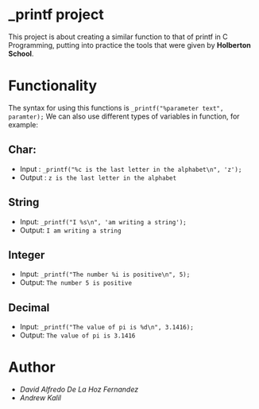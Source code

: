 # _printf project
This project is about creating a similar function to that of printf in C Programming, putting into practice the tools that were given by **Holberton School**.

# Functionality
The syntax for using this functions is `_printf("%parameter text", paramter);`
We can also use different types of variables in function, for example:

## Char:
 * Input : `_printf("%c is the last letter in the alphabet\n", 'z');`
 * Output : `z is the last letter in the alphabet`

## String
 * Input: `_printf("I %s\n", 'am writing a string');`
 * Output: `I am writing a string`

## Integer
 * Input: `_printf("The number %i is positive\n", 5);`
 * Output: `The number 5 is positive`

## Decimal
 * Input: `_printf("The value of pi is %d\n", 3.1416);`
 * Output: `The value of pi is 3.1416`

# Author
 * _David Alfredo De La Hoz Fernandez_
 * _Andrew Kalil_